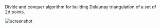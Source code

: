 Divide and conquer algorithm for building Delaunay triangulation of a set of 2d points.

![screenshot](delaunay.png?raw=true "Screenshot")

